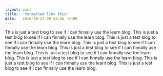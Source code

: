 ```yaml
---
layout: post
title:  "formatted like this"
date:   2016-10-27 00:50:56 -0400
---
```



This is just a test blog to see if I can finnally use the learn blog.
This is just a test blog to see if I can finnally use the learn blog.
This is just a test blog to see if I can finnally use the learn blog.
This is just a test blog to see if I can finnally use the learn blog.
This is just a test blog to see if I can finnally use the learn blog.
This is just a test blog to see if I can finnally use the learn blog.
This is just a test blog to see if I can finnally use the learn blog.
This is just a test blog to see if I can finnally use the learn blog.
This is just a test blog to see if I can finnally use the learn blog.
